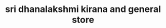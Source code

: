 ---
title: "sri dhanalakshmi kirana and general store"
url: /vanasthaslipuram-hyderabad/sri-dhanalakshmi-kirana-and-general-store/
shop: supermarket
---